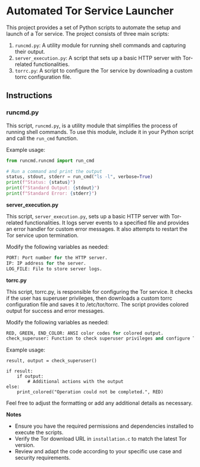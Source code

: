 # Automated Tor Service Launcher

This project provides a set of Python scripts to automate the setup and launch of a Tor service. The project consists of three main scripts:

1. `runcmd.py`: A utility module for running shell commands and capturing their output.
2. `server_execution.py`: A script that sets up a basic HTTP server with Tor-related functionalities.
3. `torrc.py`: A script to configure the Tor service by downloading a custom torrc configuration file.

## Instructions

### runcmd.py

This script, `runcmd.py`, is a utility module that simplifies the process of running shell commands. To use this module, include it in your Python script and call the `run_cmd` function.

Example usage:

```python
from runcmd.runcmd import run_cmd

# Run a command and print the output
status, stdout, stderr = run_cmd("ls -l", verbose=True)
print(f"Status: {status}")
print(f"Standard Output: {stdout}")
print(f"Standard Error: {stderr}")
```

**server_execution.py**

This script, `server_execution.py`, sets up a basic HTTP server with Tor-related functionalities. It logs server events to a specified file and provides an error handler for custom error messages. It also attempts to restart the Tor service upon termination.

Modify the following variables as needed:

```python
PORT: Port number for the HTTP server.
IP: IP address for the server.
LOG_FILE: File to store server logs.
```

**torrc.py**

This script, torrc.py, is responsible for configuring the Tor service. It checks if the user has superuser privileges, then downloads a custom torrc configuration file and saves it to /etc/tor/torrc. The script provides colored output for success and error messages.

Modify the following variables as needed:

```python
RED, GREEN, END_COLOR: ANSI color codes for colored output.
check_superuser: Function to check superuser privileges and configure Tor.
```

Example usage:

```
result, output = check_superuser()

if result:
    if output:
        # Additional actions with the output
else:
    print_colored("Operation could not be completed.", RED)

```

Feel free to adjust the formatting or add any additional details as necessary.

**Notes**

- Ensure you have the required permissions and dependencies installed to execute the scripts.
- Verify the Tor download URL in `installation.c` to match the latest Tor version.
- Review and adapt the code according to your specific use case and security requirements.

